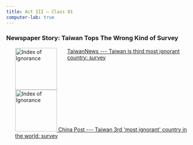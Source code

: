 ```yaml
---
title: Act III — Class 01
computer-lab: true
---
```




### Newspaper Story: Taiwan Tops The Wrong Kind of Survey

<ul>
  <li style="overflow: auto;">
    <a href="http://www.taiwannews.com.tw/en/news/3057146">
      <img alt="Index of Ignorance" src="http://tnimage.taiwannews.com.tw/photos/shares/585cd5e93dd92.jpg" style="height: 8em; float: left; padding-right: 2em;">
      TaiwanNews --- Taiwan is third most ignorant country: survey
    </a>
  </li>
  <li style="overflow: auto;">
    <a href="http://www.chinapost.com.tw/taiwan/national/national-news/2016/12/25/487625/Taiwan-3rd.htm">
      <img alt="Index of Ignorance" src="http://www.chinapost.com.tw/news_images/20161225/p01n001.jpg" style="height: 8em;">
      China Post --- Taiwan 3rd 'most ignorant' country in the world: survey
    </a>
  </li>
</ul>


